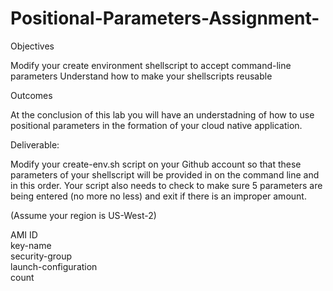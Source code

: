# Positional-Parameters-Assignment-
Objectives  

Modify your create environment shellscript to accept command-line parameters
Understand how to make your shellscripts reusable

Outcomes     

At the conclusion of this lab you will have an understadning of how to use positional parameters in the formation of your cloud native application.  

Deliverable: 

Modify your create-env.sh script on your Github account so that these parameters of your shellscript will be provided in on the command line and in this order.  Your script also needs to check to make sure 5 parameters are being entered (no more no less) and exit if there is an improper amount. 

(Assume your region is US-West-2)  

AMI ID<br/>
key-name <br/>
security-group<br/> 
launch-configuration<br/> 
count<br/>
